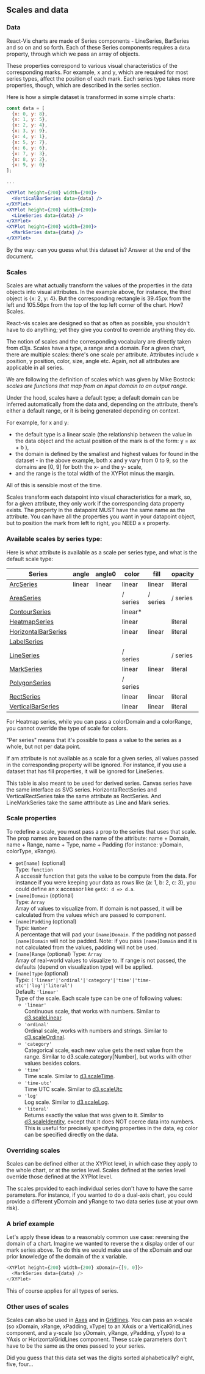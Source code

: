 ## Scales and data

### Data

React-Vis charts are made of Series components - LineSeries, BarSeries and so on and so forth.
Each of these Series components requires a `data` property, through which we pass an array of objects.

These properties correspond to various visual characteristics of the corresponding marks. For example, x and y, which are required for most series types, affect the position of each mark. Each series type takes more properties, though, which are described in the series section.

Here is how a simple dataset is transformed in some simple charts:

<!-- INJECT:"MiniChartsWithLink" -->

```jsx
const data = [
  {x: 0, y: 8},
  {x: 1, y: 5},
  {x: 2, y: 4},
  {x: 3, y: 9},
  {x: 4, y: 1},
  {x: 5, y: 7},
  {x: 6, y: 6},
  {x: 7, y: 3},
  {x: 8, y: 2},
  {x: 9, y: 0}
];

...

<XYPlot height={200} width={200}>
  <VerticalBarSeries data={data} />
</XYPlot>
<XYPlot height={200} width={200}>
  <LineSeries data={data} />
</XYPlot>
<XYPlot height={200} width={200}>
  <MarkSeries data={data} />
</XYPlot>

```

By the way: can you guess what this dataset is? Answer at the end of the document.

### Scales

Scales are what actually transform the values of the properties in the data objects into visual attributes. In the example above, for instance, the third object is {x: 2, y: 4}. But the corresponding rectangle is 39.45px from the left and 105.56px from the top of the top left corner of the chart. How? Scales.

React-vis scales are designed so that as often as possible, you shouldn't have to do anything; yet they give you control to override anything they do.  

The notion of scales and the corresponding vocabulary are directly taken from d3js.
Scales have a type, a range and a domain. For a given chart, there are multiple scales: there's one scale per attribute. Attributes include x position, y position, color, size, angle etc. Again, not all attributes are applicable in all series.

We are following the definition of scales which was given by Mike Bostock: _scales are functions that map from an input domain to an output range_.

Under the hood, scales have a default type; a default domain can be inferred automatically from the data and, depending on the attribute, there's either a default range, or it is being generated depending on context.

For example, for x and y:
- the default type is a linear scale (the relationship between the value in the data object and the actual position of the mark is of the form: y = ax + b ),
- the domain is defined by the smallest and highest values for found in the dataset - in the above example, both x and y vary from 0 to 9, so the domains are [0, 9] for both the x- and the y- scale,
- and the range is the total width of the XYPlot minus the margin.

All of this is sensible most of the time.

Scales transform each datapoint into visual characteristics for a mark, so, for a given attribute, they only work if the corresponding data property exists. The property in the datapoint MUST have the same name as the attribute. You can have all the properties you want in your datapoint object, but to position the mark from left to right, you NEED a x property.

### Available scales by series type:

Here is what attribute is available as a scale per series type, and what is the default scale type:

| Series              | angle  | angle0 | color      | fill       | opacity    | radius | radius0 | size   | stroke     | x      | x0     | y      | y0     |
|---------------------|--------|--------|------------|------------|------------|--------|---------|--------|------------|--------|--------|--------|--------|
| [ArcSeries](arc-series.md)           | linear | linear | linear     | linear     | literal    | linear | linear  |        | linear     | linear |        | linear |        |
| [AreaSeries](area-series.md)          |        |        | / series | / series | / series |        |         |        | / series | linear |        | linear | linear |
| [ContourSeries](contour-series.md)       |        |        | linear*    |            |            |        |         |        |            | linear |        | linear |        |
| [HeatmapSeries](heatmap-series.md)       |        |        | linear     |            | literal    |        |         |        | linear     | linear |        | linear |        |
| [HorizontalBarSeries](bar-series.md) |        |        | linear     | linear     | literal    |        |         |        | linear     | linear | linear | linear |        |
| [LabelSeries](label-series.md)         |        |        |            |            |            |        |         |        |            | linear |        | linear |        |
| [LineSeries](line-series.md)          |        |        | / series |            | / series |        |         |        | / series | linear |        | linear |        |
| [MarkSeries](mark-series.md)          |        |        | linear     | linear     | literal    |        |         | linear | linear     | linear |        | linear |        |
| [PolygonSeries](polygon-series.md)       |        |        | / series |            |            |        |         |        |            | linear |        | linear |        |
| [RectSeries](rect-series.md)          |        |        | linear     | linear     | literal    |        |         |        | linear     | linear | linear | linear | linear |
| [VerticalBarSeries](bar-series.md)   |        |        | linear     | linear     | literal    |        |         |        | linear     | linear |        | linear | linear |

For Heatmap series, while you can pass a colorDomain and a colorRange, you cannot override the type of scale for colors.

"Per series" means that it's possible to pass a value to the series as a whole, but not per data point.

If am attribute is not available as a scale for a given series, all values passed in the corresponding property will be ignored. For instance, if you use a dataset that has fill properties, it will be ignored for LineSeries.

This table is also meant to be used for derived series. Canvas series have the same interface as SVG series. HorizontalRectSeries and VerticalRectSeries take the same attribute as RectSeries. And LineMarkSeries take the same atttribute as Line and Mark series.

### Scale properties

To redefine a scale, you must pass a prop to the series that uses that scale. The prop names are based on the name of the attribute: name + Domain, name + Range, name + Type, name + Padding (for instance: yDomain, colorType, xRange).

* `get[name]` (optional)  
  Type: `function`  
  A accessir function that gets the value to be compute from the data. For instance if you were keeping your data as rows like {a: 1, b: 2, c: 3}, you could define an x accessor like `getX: d => d.a`.
* `[name]Domain` (optional)  
  Type: `Array`  
  Array of values to visualize from. If domain is not passed, it will be calculated from the values which are passed to component.
* `[name]Padding` (optional)  
  Type: `Number`  
  A percentage that will pad your `[name]Domain`. If the padding not passed `[name]Domain` will not be padded. Note: if you pass `[name]Domain` and it is not calculated from the values, padding will not be used.
* `[name]Range` (optional)
  Type: `Array`  
  Array of real-world values to visualize to. If range is not passed, the defaults (depend on visualization type) will be applied.
* `[name]Type` (optional)  
  Type: `('linear'|'ordinal'|'category'|'time'|'time-utc'|'log'|'literal')`  
  Default: `'linear'`  
  Type of the scale. Each scale type can be one of following values:
    * `'linear'`  
    Continuous scale, that works with numbers. Similar to [d3.scaleLinear](https://github.com/d3/d3-scale/blob/master/README.md#scaleLinear).
    * `'ordinal'`  
    Ordinal scale, works with numbers and strings. Similar to [d3.scaleOrdinal](https://github.com/d3/d3-scale/blob/master/README.md#ordinal-scales).
    * `'category'`  
    Categorical scale, each new value gets the next value from the range. Similar to d3.scale.category\[Number\], but works with other values besides colors.
    * `'time'`  
    Time scale. Similar to [d3.scaleTime](https://github.com/d3/d3-scale/blob/master/README.md#time-scales).
    * `'time-utc'`  
    Time UTC scale. Similar to [d3.scaleUtc](https://github.com/d3/d3-scale/blob/master/README.md#scaleUtc)
    * `'log'`  
    Log scale. Similar to [d3.scaleLog](https://github.com/d3/d3-scale/blob/master/README.md#log-scales).
    * `'literal'`  
    Returns exactly the value that was given to it. Similar to [d3.scaleIdentity](https://github.com/d3/d3-scale#scaleIdentity), except that it does NOT coerce data into numbers. This is useful for precisely specifying properties in the data, eg color can be specified directly on the data.

### Overriding scales

Scales can be defined either at the XYPlot level, in which case they apply to the whole chart, or at the series level. Scales defined at the series level override those defined at the XYPlot level.

The scales provided to each individual series don't have to have the same parameters. For instance, if you wanted to do a dual-axis chart, you could provide a different yDomain and yRange to two data series (use at your own risk).

### A brief example

Let's apply these ideas to a reasonably common use case: reversing the domain of a chart. Imagine we wanted to reverse the x display order of our mark series above. To do this we would make use of the xDomain and our prior knowledge of the domain of the x variable.

```javascript
<XYPlot height={200} width={200} xDomain={[9, 0]}>
  <MarkSeries data={data} />
</XYPlot>
```

This of course applies for all types of series.

### Other uses of scales

Scales can also be used in [Axes](axes.md) and in [Gridlines](grids.md). You can pass an x-scale (so xDomain, xRange, xPadding, xType) to an XAxis or a VerticalGridLines component, and a y-scale (so yDomain, yRange, yPadding, yType) to a YAxis or HorizontalGridLines component. These scale parameters don't have to be the same as the ones passed to your series.

Did you guess that this data set was the digits sorted alphabetically? eight, five, four...
